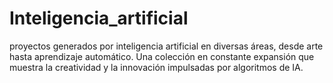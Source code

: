 # Inteligencia_artificial
proyectos generados por inteligencia artificial en diversas áreas, desde arte hasta aprendizaje automático. Una colección en constante expansión que muestra la creatividad y la innovación impulsadas por algoritmos de IA.
